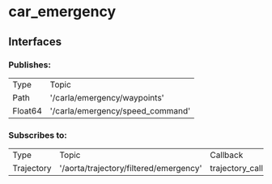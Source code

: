 # car_emergency
## Interfaces
### Publishes:
<table>
    <tr>
        <td>Type</td>
        <td>Topic</td>
    </tr>
    <tr>
        <td>Path</td>
        <td>'/carla/emergency/waypoints'</td>
    </tr>
    <tr>
        <td>Float64</td>
        <td>'/carla/emergency/speed_command'</td>
    </tr>
</table>

### Subscribes to:
<table>
    <tr>
        <td>Type</td>
        <td>Topic</td>
        <td>Callback</td>
    </tr>
    <tr>
        <td>Trajectory</td>
        <td>'/aorta/trajectory/filtered/emergency'</td>
        <td>trajectory_callback</td>
    </tr>
</table>

